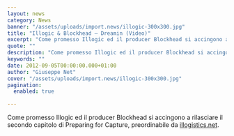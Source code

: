 ```yaml
---
layout: news
category: News
banner: "/assets/uploads/import.news/illogic-300x300.jpg"
title: "Illogic & Blockhead – Dreamin (Video)"
excerpt: "Come promesso Illogic ed il producer Blockhead si accingono a rilasciare il secondo capitolo di Preparing for Capture, preordinabile da illogistics.net"
quote: ""
description: "Come promesso Illogic ed il producer Blockhead si accingono a rilasciare il secondo capitolo di Preparing for Capture, preordinabile da illogistics.net"
keywords: ""
date: 2012-09-05T00:00:00.000+01:00
author: "Giuseppe Net"
cover: "/assets/uploads/import.news/illogic-300x300.jpg"
pagination:
  enabled: true

---
```


Come promesso Illogic ed il producer Blockhead si accingono a rilasciare il secondo capitolo di Preparing for Capture, preordinabile da [illogistics.net](http://www.illogistics.net/).